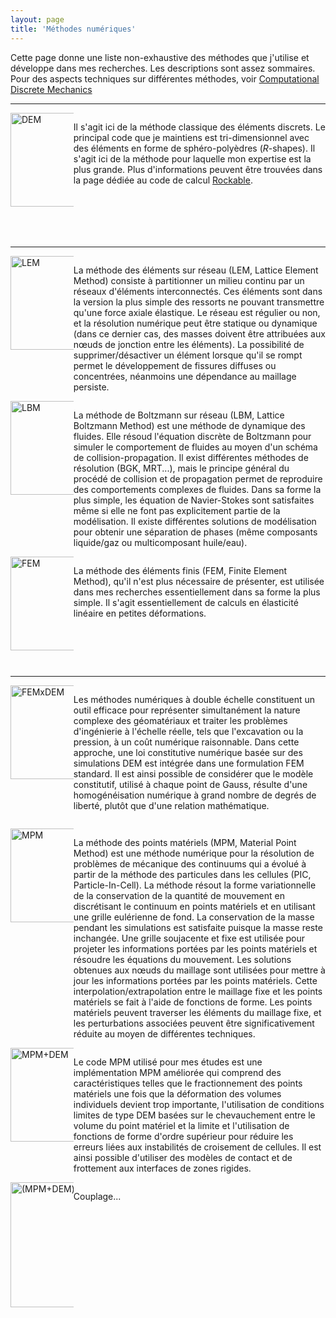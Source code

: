 ```yaml
---
layout: page
title: 'Méthodes numériques'
---
```


Cette page donne une liste non-exhaustive des méthodes que j'utilise et développe dans mes recherches. Les descriptions sont assez sommaires.
Pour des aspects techniques sur différentes méthodes, voir [Computational Discrete Mechanics](https://richefeu.gitbook.io/cdm/) 

<hr>

<div style="width:100%;height:200px">
<div style="width:20%;float:left;">
 <img src="{{ site.baseurl }}/public/img/DEM_icon.png" alt="DEM" width="150px"/>
</div>
<div style="width:80%;float:left;">
 <p> Il s'agit ici de la méthode classique des éléments discrets. Le principal code que je maintiens est tri-dimensionnel avec des éléments en forme de sphéro-polyèdres (<i>R</i>-shapes). Il s'agit ici de la méthode pour laquelle mon expertise est la plus grande. Plus d'informations peuvent être trouvées dans la page dédiée au code de calcul <a href="{{ site.baseurl }}{% link _posts/tools/0000-01-02-rockable.md %}">Rockable</a>.</p>
</div>
</div>

<hr>

<div style="width:100%;height:200px">
<div style="width:20%;float:left;">
 <img src="{{ site.baseurl }}/public/img/LEM_icon.png" alt="LEM" width="150px"/>
</div>
<div style="width:80%;float:left;">
 <p>La méthode des éléments sur réseau (LEM, Lattice Element Method) consiste à partitionner un milieu continu par un réseaux d'éléments interconnectés. Ces éléments sont dans la version la plus simple des ressorts ne pouvant transmettre qu'une force axiale élastique. Le réseau est régulier ou non, et la résolution numérique peut être statique ou dynamique (dans ce dernier cas, des masses doivent être attribuées aux nœuds de jonction entre les éléments). La possibilité de supprimer/désactiver un élément lorsque qu'il se rompt permet le développement de fissures diffuses ou concentrées, néanmoins une dépendance au maillage persiste.</p>
</div>
</div>

<hr>

<div style="width:100%;height:200px">
<div style="width:20%;float:left;">
 <img src="{{ site.baseurl }}/public/img/LBM_icon.png" alt="LBM" width="150px"/>
</div>
<div style="width:80%;float:left;">
 <p>La méthode de Boltzmann sur réseau (LBM, Lattice Boltzmann Method) est une méthode de dynamique des fluides. Elle résoud l'équation discrète de Boltzmann pour simuler le comportement de fluides au moyen d'un schéma de collision-propagation. Il exist différentes méthodes de résolution (BGK, MRT...), mais le principe général du procédé de collision et de propagation permet de reproduire des comportements complexes de fluides. Dans sa forme la plus simple, les équation de Navier-Stokes sont satisfaites même si elle ne font pas explicitement partie de la modélisation.
Il existe différentes solutions de modélisation pour obtenir une séparation de phases (même composants liquide/gaz ou multicomposant huile/eau).
</p>
</div>
</div>

<hr>

<div style="width:100%;height:200px">
<div style="width:20%;float:left;">
 <img src="{{ site.baseurl }}/public/img/FEM_Thumb.png" alt="FEM" width="150px"/>
</div>
<div style="width:80%;float:left;">
 <p>La méthode des éléments finis (FEM, Finite Element Method), qu'il n'est plus nécessaire de présenter, est utilisée dans mes recherches essentiellement dans sa forme la plus simple. Il s'agit essentiellement de calculs en élasticité linéaire en petites déformations.</p>
</div>
</div>

<hr>

<div style="width:100%;height:200px">
<div style="width:20%;float:left;">
 <img src="{{ site.baseurl }}/public/img/FEMxDEM_icon.png" alt="FEMxDEM" width="150px"/>
</div>
<div style="width:80%;float:left;">
 <p>
 Les méthodes numériques à double échelle constituent un outil efficace pour représenter simultanément la nature complexe des géomatériaux et traiter les problèmes d'ingénierie à l'échelle réelle, tels que l'excavation ou la pression, à un coût numérique raisonnable. Dans cette approche, une loi constitutive numérique basée sur des simulations DEM est intégrée dans une formulation FEM standard. Il est ainsi possible de considérer que le modèle constitutif, utilisé à chaque point de Gauss, résulte d'une homogénéisation numérique à grand nombre de degrés de liberté, plutôt que d'une relation mathématique. 
 </p>
</div>
</div>

<hr>

<div style="width:100%;height:200px">
<div style="width:20%;float:left;">
 <img src="{{ site.baseurl }}/public/img/MPM_Thumb.png" alt="MPM" width="150px"/>
</div>
<div style="width:80%;float:left;">
<p>
La méthode des points matériels (MPM, Material Point Method) est une méthode numérique pour la résolution de problèmes de mécanique des continuums qui a évolué à partir de la méthode des particules dans les cellules (PIC, Particle-In-Cell). La méthode résout la forme variationnelle de la conservation de la quantité de mouvement en discrétisant le continuum en points matériels et en utilisant une grille eulérienne de fond. La conservation de la masse pendant les simulations est satisfaite puisque la masse reste inchangée.
Une grille soujacente et fixe est utilisée pour projeter les informations portées par les points matériels et résoudre les équations du mouvement. Les solutions obtenues aux nœuds du maillage sont utilisées pour mettre à jour les informations portées par les points matériels. Cette interpolation/extrapolation entre le maillage fixe et les points matériels se fait à l'aide de fonctions de forme. Les points matériels peuvent traverser les éléments du maillage fixe, et les perturbations associées peuvent être significativement réduite au moyen de différentes techniques. 
</p>
</div>
</div>

<hr>

<div style="width:100%;height:200px">
<div style="width:20%;float:left;">
 <img src="{{ site.baseurl }}/public/img/MPM+DEM_icon.png" alt="MPM+DEM" width="150px"/>
</div>
<div style="width:80%;float:left;">
 <p>
 Le code MPM utilisé pour mes études est une implémentation MPM améliorée qui comprend des caractéristiques telles que le fractionnement des points matériels une fois que la déformation des volumes individuels devient trop importante, l'utilisation de conditions limites de type DEM basées sur le chevauchement entre le volume du point matériel et la limite et l'utilisation de fonctions de forme d'ordre supérieur pour réduire les erreurs liées aux instabilités de croisement de cellules. Il est ainsi possible d'utiliser des modèles de contact et de frottement aux interfaces de zones rigides.
 </p>
</div>
</div>

<hr>

<div style="width:100%;height:200px">
<div style="width:20%;float:left;">
 <img src="{{ site.baseurl }}/public/img/(MPM+DEM)xDEM_icon.png" alt="(MPM+DEM)xDEM" width="200px"/>
</div>
<div style="width:80%;float:left;">
 <p>Couplage...</p>
</div>
</div>



